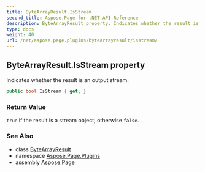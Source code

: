 ```yaml
---
title: ByteArrayResult.IsStream
second_title: Aspose.Page for .NET API Reference
description: ByteArrayResult property. Indicates whether the result is an output stream
type: docs
weight: 40
url: /net/aspose.page.plugins/bytearrayresult/isstream/
---
```

## ByteArrayResult.IsStream property

Indicates whether the result is an output stream.

```csharp
public bool IsStream { get; }
```

### Return Value

`true` if the result is a stream object; otherwise `false`.

### See Also

* class [ByteArrayResult](../)
* namespace [Aspose.Page.Plugins](../../bytearrayresult/)
* assembly [Aspose.Page](../../../)


